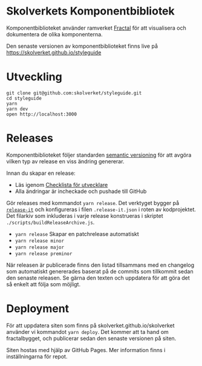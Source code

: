 # Skolverkets Komponentbibliotek

Komponentbiblioteket använder ramverket [Fractal](https://fractal.build) för att visualisera och dokumentera de olika komponenterna.

Den senaste versionen av komponentbiblioteket finns live på https://skolverket.github.io/styleguide

# Utveckling

```
git clone git@github.com:skolverket/styleguide.git
cd styleguide
yarn
yarn dev
open http://localhost:3000
```

# Releases

Komponentbiblioteket följer standarden [semantic versioning](https://semver.org/) för att avgöra vilken typ av release en viss ändring genererar.

Innan du skapar en release:

- Läs igenom [Checklista för utvecklare](/docs/3-kod/0-checklista-för-utvecklare.md)
- Alla ändringar är incheckade och pushade till GitHub

Gör releases med kommandot `yarn release`. Det verktyget bygger på [`release-it`](https://github.com/webpro/release-it) och konfigureras i filen `.release-it.json` i roten av kodprojektet. Det filarkiv som inkluderas i varje release konstrueras i skriptet `./scripts/buildReleaseArchive.js`.

- `yarn release` Skapar en patchrelease automatiskt
- `yarn release minor`
- `yarn release major`
- `yarn release preminor`

När releasen är publicerade finns den listad tillsammans med en changelog som automatiskt genererades baserat på de commits som tillkommit sedan den senaste releasen. Se gärna den texten och uppdatera för att göra det så enkelt att följa som möjligt.

# Deployment

För att uppdatera siten som finns på skolverket.github.io/skolverket använder vi kommandot `yarn deploy`. Det kommer att ta hand om fractalbygget, och publicerar sedan den senaste versionen på siten.

Siten hostas med hjälp av GitHub Pages. Mer information finns i inställningarna för repot.
